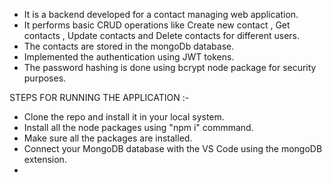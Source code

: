  - It is a backend developed for a contact managing web application.
 - It performs basic CRUD operations like Create new contact , Get contacts , Update contacts and Delete contacts for different users.
 - The contacts are stored in the mongoDb database.
 - Implemented the authentication using JWT tokens.
 - The password hashing is done using bcrypt node package for security purposes.

STEPS FOR RUNNING THE APPLICATION :-

- Clone the repo and install it in your local system. 
- Install all the node packages using "npm i" commmand.
- Make sure all the packages are installed.
- Connect your MongoDB database with the VS Code using the mongoDB extension.
- 

